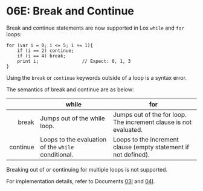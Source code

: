 # 06E: Break and Continue

Break and continue statements are now supported in Lox `while` and `for` loops:

```
for (var i = 0; i <= 5; i += 1){
    if (i == 2) continue;
    if (i == 4) break;
    print i;                // Expect: 0, 1, 3
}
```

Using the `break` or `continue` keywords outside of a loop is a syntax error.

The semantics of break and continue are as below:

|          | while                                               | for                                                                   |
| -------: | --------------------------------------------------- | --------------------------------------------------------------------- |
| break    | Jumps out of the while loop.                        | Jumps out of the for loop. The increment clause is not evaluated.     |
| continue | Loops to the evaluation of the `while` conditional. | Loops to the increment clause (empty statement if not defined).       |

Breaking out of or continuing for multiple loops is not supported.

For implementation details, refer to Documents [03I](../internal/03I_BreakAndContinue.md) and [04I](../internal/04I_LoopVariableClosure.md).